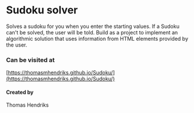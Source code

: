 # Sudoku solver
Solves a sudoku for you when you enter the starting values. If a Sudoku can't be solved, the user will be told. 
Build as a project to implement an algorithmic solution that uses information from HTML elements provided by the user.

### Can be visited at
[https://thomasmhendriks.github.io/Sudoku/](https://thomasmhendriks.github.io/Sudoku/)

#### Created by
Thomas Hendriks
